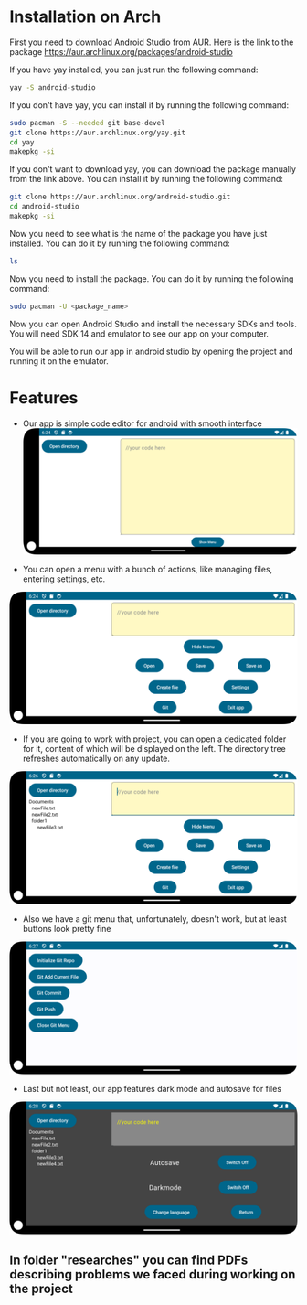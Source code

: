 # Installation on Arch

First you need to download Android Studio from AUR.
Here is the link to the package 
https://aur.archlinux.org/packages/android-studio

If you have yay installed, you can just run the following command:
```bash
yay -S android-studio
```
If you don't have yay, you can install it by running the following command:
```bash
sudo pacman -S --needed git base-devel
git clone https://aur.archlinux.org/yay.git
cd yay
makepkg -si
```
If you don't want to download yay, you can download the package manually from the link above. You can install it by running the following command:
```bash
git clone https://aur.archlinux.org/android-studio.git
cd android-studio
makepkg -si
```
Now you need to see what is the name of the package you have just installed. You can do it by running the following command:
```bash
ls
```
Now you need to install the package. You can do it by running the following command:
```bash
sudo pacman -U <package_name>
```

Now you can open Android Studio and install the necessary SDKs and tools. You will need SDK 14 and emulator to see our app on your computer.

You will be able to run our app in android studio by opening the project and running it on the emulator.


# Features
- Our app is simple code editor for android with smooth interface
![](screenshots/main.png)

- You can open a menu with a bunch of actions, like managing files, entering settings, etc.

![](screenshots/menu.png)

- If you are going to work with project, you can open a dedicated folder for it, content of which will be displayed on the left. The directory tree refreshes automatically on any update.

![](screenshots/open_folder.png)

- Also we have a git menu that, unfortunately, doesn't work, but at least buttons look pretty fine

![](screenshots/git_menu.png)

- Last but not least, our app features dark mode and autosave for files

![](screenshots/dark_mode.png)

## In folder "researches" you can find PDFs describing problems we faced during working on the project 